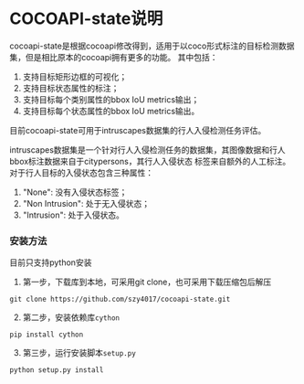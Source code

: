 # COCOAPI-state说明

cocoapi-state是根据cocoapi修改得到，适用于以coco形式标注的目标检测数据集，但是相比原本的cocoapi拥有更多的功能。
其中包括：

1. 支持目标矩形边框的可视化；
2. 支持目标状态属性的标注；
3. 支持目标每个类别属性的bbox IoU metrics输出；
4. 支持目标每个状态属性的bbox IoU metrics输出。

目前cocoapi-state可用于intruscapes数据集的行人入侵检测任务评估。

intruscapes数据集是一个针对行人入侵检测任务的数据集，其图像数据和行人bbox标注数据来自于citypersons，其行人入侵状态
标签来自额外的人工标注。对于行人目标的入侵状态包含三种属性：

1. "None": 没有入侵状态标签；
2. "Non Intrusion": 处于无入侵状态；
3. "Intrusion": 处于入侵状态。

### 安装方法
目前只支持python安装
1. 第一步，下载库到本地，可采用git clone，也可采用下载压缩包后解压
```
git clone https://github.com/szy4017/cocoapi-state.git
```

2. 第二步，安装依赖库`cython`
```
pip install cython
```

3. 第三步，运行安装脚本`setup.py`
```
python setup.py install
```
